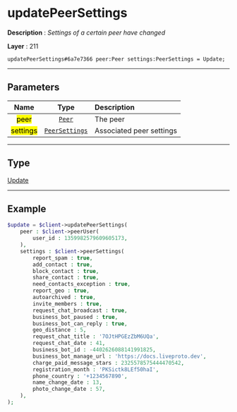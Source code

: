 # updatePeerSettings

**Description** : *Settings of a certain peer have changed*

**Layer** : 211

```tl
updatePeerSettings#6a7e7366 peer:Peer settings:PeerSettings = Update;
```

---

## Parameters

| Name | Type | Description |
| :---: | :---: | :--- |
| <mark>peer</mark> | [`Peer`](type/Peer) | The peer |
| <mark>settings</mark> | [`PeerSettings`](type/PeerSettings) | Associated peer settings |

---

## Type

[Update](type/Update)

---

## Example

```php
$update = $client->updatePeerSettings(
	peer : $client->peerUser(
		user_id : 1359982579609605173,
	),
	settings : $client->peerSettings(
		report_spam : true,
		add_contact : true,
		block_contact : true,
		share_contact : true,
		need_contacts_exception : true,
		report_geo : true,
		autoarchived : true,
		invite_members : true,
		request_chat_broadcast : true,
		business_bot_paused : true,
		business_bot_can_reply : true,
		geo_distance : 5,
		request_chat_title : '7OJtHPGEzZbM6UQa',
		request_chat_date : 41,
		business_bot_id : -4402626088141991825,
		business_bot_manage_url : 'https://docs.liveproto.dev',
		charge_paid_message_stars : 2325578575444470542,
		registration_month : 'PKSictk8LEf50haI',
		phone_country : '+1234567890',
		name_change_date : 13,
		photo_change_date : 57,
	),
);
```
